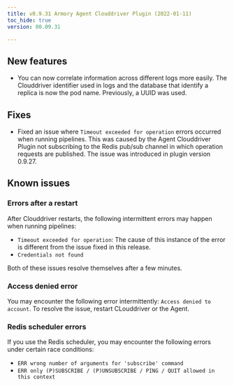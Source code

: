 ```yaml
---
title: v0.9.31 Armory Agent Clouddriver Plugin (2022-01-11)
toc_hide: true
version: 00.09.31

---
```


## New features 

* You can now correlate information across different logs more easily. The Clouddriver identifier used in logs and the database that identify a replica is now the pod name. Previously, a UUID was used.

## Fixes

* Fixed an issue where `Timeout exceeded for operation` errors occurred when running pipelines. This was caused by the Agent Clouddriver Plugin not subscribing to the Redis pub/sub channel in which operation requests are published. The issue was introduced in plugin version 0.9.27.

## Known issues

### Errors after a restart

After Clouddriver restarts, the following intermittent errors may happen when running pipelines:

* `Timeout exceeded for operation`: The cause of this instance of the error is different from the issue fixed in this release.
* `Credentials not found`

Both of these issues resolve themselves after a few minutes.

### Access denied error

You may encounter the following error intermittently: `Access denied to account`. To resolve the issue, restart CLouddriver or the Agent.

### Redis scheduler errors

If you use the Redis scheduler, you may encounter the following errors under certain race conditions:

- `ERR wrong number of arguments for 'subscribe' command`
- `ERR only (P)SUBSCRIBE / (P)UNSUBSCRIBE / PING / QUIT allowed in this context`